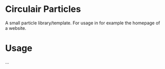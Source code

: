 # Circulair Particles

A small particle library/template. For usage in for example the homepage of a website.

# Usage

...

